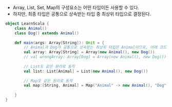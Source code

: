 - Array, List, Set, Map의 구성요소는 어떤 타입이든 사용할 수 있다.
- 하지만, 최종 타입은 공통으로 상속받는 타입 중 최상위 타입으로 결정된다.



```scala
object LearnScala {
    class Animal()
    class Dog() extends Animal()
    
    def main(args: Array[String]): Unit = {
        // Animal과 Dog가 공통으로 상속받는 최상위 타입은 Animal이므로, 아래 코드는 정상실행된다.
        val array: Array[String] = Array(new Animal(), new Dog())
        // val wrongArray: Array[Dog] = Array(new Animal(), new Dog()) // 올바르지 않은 타입이다.
        
        // List도 같은 원리로 동작
        val list: List[Animal] = List(new Animal(), new Dog())
        
        // Map도 같은 원리로 동작
        val map:[String, Animal] = Map("Animal" -> new Animal(), "Dog" -> new Dog())
        
    }
}
```

